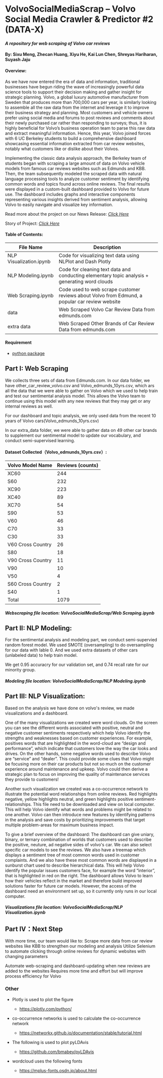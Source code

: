 # VolvoSocialMediaScrap – Volvo Social Media Crawler & Predictor #2 (DATA-X)
#### *A repository for web scraping of Volvo car reviews* 

#### By: Sixu Meng, Zhecan Huang, Xiyu He, Kai Lun Chen, Shreyas Hariharan, Suyash Jaju


#### Overview: 
As we have now entered the era of data and information, traditional businesses have begun riding the wave of increasingly powerful data science tools to support their decision making and gather insight for strategic planning. Volvo, a global luxury automotive manufacturer from Sweden that produces more than 700,000 cars per year, is similarly looking to assemble all the raw data from the internet and leverage it to improve their business strategy and planning. Most customers and vehicle owners prefer using social media and forums to post reviews and comments about their newly purchased car rather than responding to surveys; thus, it is highly beneficial for Volvo’s business operation team to parse this raw data and extract meaningful information. Hence, this year, Volvo joined forces with 6 UC Berkeley students to build a comprehensive dashboard showcasing essential information extracted from car review websites, notably what customers like or dislike about their Volvos. 

Implementing the classic data analysis approach, the Berkeley team of students began with scraping a large amount of data on Volvo vehicle models from famous car reviews websites such as Edmunds and KBB. Then, the team subsequently modeled the scraped data with natural language processing tools to analyze customer sentiment by identifying common words and topics found across online reviews. The final results were displayed in a custom-built dashboard provided to Volvo for future use. The dashboard includes graphs and interactive components representing various insights derived from sentiment analysis, allowing Volvo to easily navigate and visualize key information. 


Read more about the project on our News Release: *[Click Here](https://docs.google.com/document/d/1__y8xFW6x_ceoO0J9vSxzERt0ygRiZAzwPgxR2AduFo/edit?usp=sharing)*

Story of Project: *[Click Here](https://drive.google.com/file/d/1jNIdr0YYvRiAqAeUiLbnZIr0yQxRonUG/view?usp=sharing)*

#### Table of Contents: 
| File Name | Description |
| --- | ----------- |
| NLP Visualization.ipynb | Code for visualizing text data using NLPlot and Dash Plotly| 
| NLP Modeling.ipynb | Code for cleaning text data and conducting elementary topic analysis + generating word clouds | 
| Web Scraping.ipynb | Code used to web scrape customer reviews about Volvo from Edmund, a popular car review website| 
| data | Web Scraped Volvo Car Review Data from edmunds.com|
| extra data | Web Scraped Other Brands of Car Review Data from edmunds.com | 

#### Requirement
- [python package](https://github.com/smeng3/VolvoSocialMediaScrap/blob/main/requirements.txt)

## Part I: Web Scraping

We collects three sets of data from Edmunds.com. In our data folder, we have other_car_review_volvo.csv and Volvo_edmunds_10yrs.csv, which ars all the data that we were able to gather on Volvo which we used to help train and test our sentimental analysis model. This allows the Volvo team to continue using this model with any new reviews that they may get or any internal reviews as well.

For our dashboard and topic analysis, we only used data from the recent 10 years of Volvo cars(Volvo_edmunds_10yrs.csv)

In our extra_data folder, we were able to gather data on 49 other car brands to supplement our sentimental model to update our vocabulary, and conduct semi-supervised learning.


#### Dataset Collected（Volvo_edmunds_10yrs.csv）:
| Volvo Model Name | Reviews (counts) |
| --- | ----------- |
|XC60|244|
|S60|232|
|XC90|223|
|XC40|89|
|XC70|54|
|S90|53|
|V60|46|
|C70|33|
|C30|33|
|V60 Cross Country|26|
|S80|18|
|V90 Cross Country|11|
|V90|10|
|V50|4|
|S60 Cross Country|2|
|S40|1|
|Total|1079|

##### Webscraping file location: VolvoSocialMediaScrap/Web Scraping.ipynb


## Part II: NLP Modeling:

For the sentimental analysis and modeling part, we conduct semi-supervied random forest model. We used SMOTE (oversampling) to do oversampling for our data with lable 0. And we used extra datasets of other cars (unlabeled data) to help train model.

We get 0.95 accuracry for our validation set, and 0.74 recall rate for our minority group. 

##### Modeling file location: VolvoSocialMediaScrap/NLP Modeling.ipynb


## Part III: NLP Visualization:

Based on the analysis we have done on volvo's review, we made visualizations and a dashboard.

One of the many visualizations we created were word clouds. On the screen you can see the different words associated with positive, neutral and negative customer sentiments respectively which help Volvo identify the strengths and weaknesses based on customer experiences. 
For example, positives words that are highlighted in the word-cloud are “design and performance”, which indicate that customers love the way the car looks and drives. On the other hands, some negative words used to describe Volvo are  “service” and “dealer”. This could provide some clues that Volvo might be focusing more on their car products but not so much on the customer experience around maintenance and upkeep. Volvo could then derive a strategic plan to focus on improving the quality of maintenance services they provide to customers!

Another such visualization we created was a co-occurrence network to illustrate the potential word relationships from online reviews. Red highlights negative, yellow highlights neutral, and green highlights positive sentiment-relationships. This file need to be downloaded and view on local computer. 
This will help Volvo identify what words and problems might be related to one another. Volvo can then introduce new features by identifying patterns in the analysis and save costs by prioritizing improvements that target multiple problem-areas for maximum business impact.

To give a brief overview of the dashboard: The dashboard can give uniary, binary, or ternary combination of worlds that customers used to describe the positive, neuture, ad negative sides of volvo's car. We can also select specific car models to see the reviews. We also have a treemap which displays a sentiment tree of most common words used in customer complaints. And we also have these most common words are displayed in a sunburst chart used to describe hierarchical data. This will help Volvo identify the popular issues customers face, for example the word “interior”, that is highlighted in red on the right. The dashboard allows Volvo to learn how their vehicles reflect in the market and therefore build improved solutions faster for future car models. However, the access of the dashboard need an environment set up, so it currently only runs in our local computer.


##### Visualizations file location: VolvoSocialMediaScrap/NLP Visualization.ipynb


##  Part IV：Next Step
With more time, our team would like to: 
Scrape more data from car review websites like KBB to strengthen our modeling and analysis
Utilize Selenium to automate clicking through online reviews for dynamic websites with changing parameters 

Automate web-scraping and dashboard-updating when new reviews are added to the websites
Requires more time and effort but will improve process efficiency for Volvo




### Other

- Plotly is used to plot the figure
    - https://plotly.com/python/

- co-occurrence networks is used to calculate the co-occurrence network
    - https://networkx.github.io/documentation/stable/tutorial.html

- The following is used to plot pyLDAvis
    - https://github.com/bmabey/pyLDAvis

- wordcloud uses the following fonts
    - https://mplus-fonts.osdn.jp/about.html
